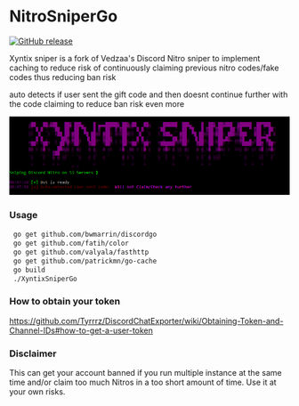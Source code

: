 # NitroSniperGo

[![GitHub release](https://img.shields.io/github/release/Vedzaa/NitroSniperGo.svg)](https://github.com/Vedzaa/NitroSniperGo/releases)

Xyntix sniper is a fork of Vedzaa's Discord Nitro sniper
to implement caching to reduce risk of continuously claiming
previous nitro codes/fake codes thus reducing ban risk

auto detects if user sent the gift code and then doesnt
continue further with the code claiming to reduce ban
risk even more


![Screenshot](screenshot.PNG)

### Usage

```
 go get github.com/bwmarrin/discordgo
 go get github.com/fatih/color
 go get github.com/valyala/fasthttp
 go get github.com/patrickmn/go-cache
 go build
 ./XyntixSniperGo
 ```
 
### How to obtain your token
https://github.com/Tyrrrz/DiscordChatExporter/wiki/Obtaining-Token-and-Channel-IDs#how-to-get-a-user-token

### Disclaimer
This can get your account banned if you run multiple instance at the same time and/or claim too much Nitros in a too short amount of time. Use it at your own risks.
